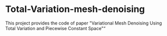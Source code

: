 # Total-Variation-mesh-denoising
This project provides the code of paper "Variational Mesh Denoising Using Total Variation and Piecewise Constant Space"“
